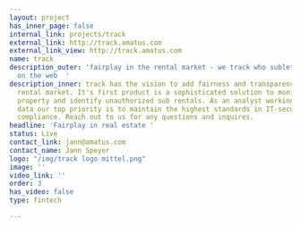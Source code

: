 ```yaml
---
layout: project
has_inner_page: false
internal_link: projects/track
external_link: http://track.amatus.com
external_link_view: http://track.amatus.com
name: track
description_outer: 'fairplay in the rental market - we track who sublets their apartments
  on the web  '
description_inner: track has the vision to add fairness and transparency to the real-estate
  rental market. It's first product is a sophisticated solution to monitore your real-estate
  property and identify unauthorized sub rentals. As an analyst working with sensitive
  data our top priority is to maintain the highest standards in IT-security and GDPR
  compliance. Reach out to us for any questions and inquires.
headline: 'Fairplay in real estate '
status: Live
contact_link: jann@amatus.com
contact_name: Jann Speyer
logo: "/img/track logo mittel.png"
image: ''
video_link: ''
order: 3
has_video: false
type: fintech

---
```

